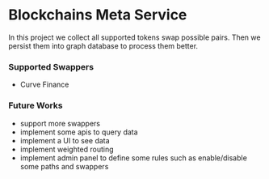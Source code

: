 # Blockchains Meta Service
In this project we collect all supported tokens swap possible pairs.
Then we persist them into graph database to process them better.

### Supported Swappers
* Curve Finance 

### Future Works
* support more swappers
* implement some apis to query data
* implement a UI to see data
* implement weighted routing
* implement admin panel to define some rules such as enable/disable some paths and swappers